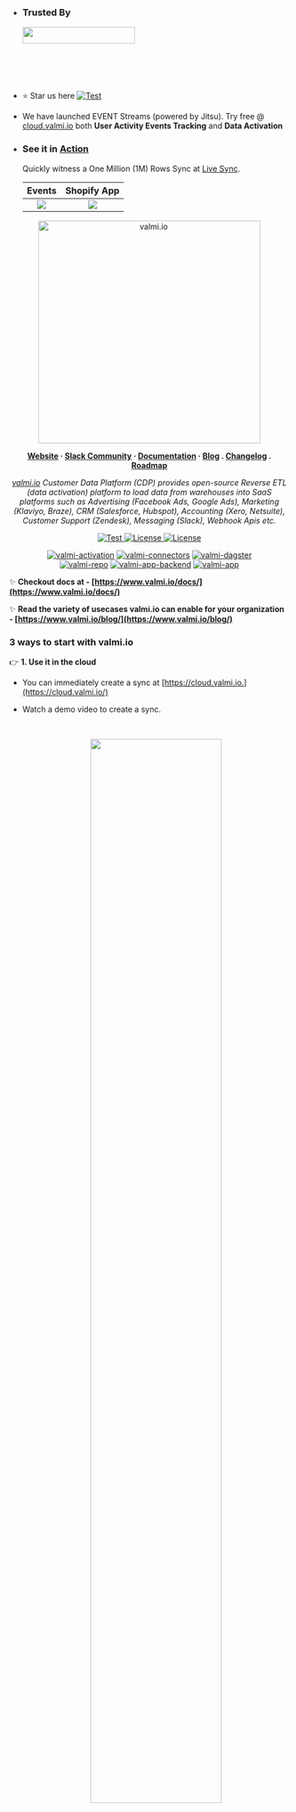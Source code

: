 
  - ### Trusted By
	<div  style="display: flex;
		width: calc(250px * 14);">
		<span   style="
		height: 100px;
		width: 250px;">
      <a href="https://kegmil.com/">
			<img src="https://i0.wp.com/kegmil.com/wp-content/uploads/2019/11/KM_Logo_Full_Primary.png?resize=1024%2C152&ssl=1" height="30" width="202" alt="" />
      </a>
		</span>
	</div>

  - :star: Star us here <a href="https://github.com/valmi-io/valmi-activation" target="_blank">
    <img src="https://img.shields.io/github/stars/valmi-io/valmi-activation?style=social&label=Star&maxAge=10000" alt="Test"> </a> 

  - We have launched EVENT Streams (powered by Jitsu). Try free @ [cloud.valmi.io](https://cloud.valmi.io) both **User Activity Events Tracking** and **Data Activation**

  - ### See it in [Action](https://cloud.valmi.io/spaces/a9195c50-60ca-4692-8f03-5a486ee9f270/syncs/d69cf9f9-0e20-4e2c-a683-2649404f52ed/runs)
    Quickly witness a One Million (1M) Rows Sync at [Live Sync](https://cloud.valmi.io/spaces/a9195c50-60ca-4692-8f03-5a486ee9f270/syncs/d69cf9f9-0e20-4e2c-a683-2649404f52ed/runs).
    
    Events  |  Shopify App
    :-------------------------:|:-------------------------:
    ![](http://profile.mywavia.com/im/events-valmi.png)  |  ![](http://profile.mywavia.com/im/shopify-valmi.png)

<p align="center">
  <a href="https://valmi.io"><img width="400" src="https://blog.valmi.io/content/images/2023/06/valmilogo-1.png" alt="valmi.io"></a>
</p>


<p align="center">
  <b>
    <a href="https://www.valmi.io">Website</a>
    ·
    <a href="https://www.valmi.io/slack">Slack Community</a>
    ·
    <a href="https://www.valmi.io/docs/">Documentation</a>
    ·
    <a href="https://www.valmi.io/blog/">Blog</a>
    .
    <a href="https://gist.github.com/S-Nagendra/0904e9cac9ca016fba58ac63b6e748a4">Changelog</a>
    .
    <a href="https://gist.github.com/S-Nagendra/ba70a68809a0ddd08ac4f65f5c76f472">Roadmap</a>
  </b>
</p>

<p align="center">
    <em> <a href="https://valmi.io">valmi.io</a> Customer Data Platform (CDP) provides open-source Reverse ETL (data activation) platform to load data from warehouses into SaaS platforms such as Advertising (Facebook Ads, Google Ads), Marketing (Klaviyo, Braze), CRM (Salesforce, Hubspot), Accounting (Xero, Netsuite), Customer Support (Zendesk), Messaging (Slack), Webhook Apis etc.</em>
</p>
<p align="center">
<a href="https://github.com/valmi-io/valmi-activation/stargazers/" target="_blank">
    <img src="https://img.shields.io/github/stars/valmi-io/valmi-activation?style=social&label=Star&maxAge=10000" alt="Test">
</a>
<a href="https://github.com/valmi-io/valmi-activation/blob/main/LICENSE.md" target="_blank">
    <img src="https://img.shields.io/static/v1?label=license&message=MIT&color=white" alt="License">
</a>
<a href="https://github.com/valmi-io/valmi-activation/blob/main/LICENSE.md" target="_blank">
    <img src="https://img.shields.io/static/v1?label=license&message=ELv2&color=white" alt="License">
</a>
</p>

<div align="center">

[![valmi-activation](https://github.com/valmi-io/valmi-activation/actions/workflows/valmi-activation-docker-image-action.yml/badge.svg)](https://github.com/valmi-io/valmi-activation/actions/workflows/valmi-activation-docker-image-action.yml) [![valmi-connectors](https://github.com/valmi-io/valmi-activation/actions/workflows/valmi-connectors-docker-image-action.yml/badge.svg)](https://github.com/valmi-io/valmi-activation/actions/workflows/valmi-connectors-docker-image-action.yml) [![valmi-dagster](https://github.com/valmi-io/valmi-activation/actions/workflows/valmi-dagster-docker-image-action.yml/badge.svg)](https://github.com/valmi-io/valmi-activation/actions/workflows/valmi-dagster-docker-image-action.yml) 
<br/>
[![valmi-repo](https://github.com/valmi-io/valmi-activation/actions/workflows/valmi-repo-docker-image-action.yml/badge.svg)](https://github.com/valmi-io/valmi-activation/actions/workflows/valmi-repo-docker-image-action.yml) [![valmi-app-backend](https://github.com/valmi-io/valmi-app-backend/actions/workflows/valmi-app-backend-docker-image-action.yml/badge.svg)](https://github.com/valmi-io/valmi-app-backend/actions/workflows/valmi-app-backend-docker-image-action.yml) [![valmi-app](https://github.com/valmi-io/valmi-app/actions/workflows/valmi-app-docker-image-action.yml/badge.svg)](https://github.com/valmi-io/valmi-app/actions/workflows/valmi-app-docker-image-action.yml)

<!---
<a href="/../../issues?q=is%3Aopen+is%3Aissue"> <img alt="GitHub issues" src="https://img.shields.io/github/issues-raw/valmi-io/valmi-activation?color=%23238636"></a> <a href="/../../issues?q=is%3Aissue+is%3Aclosed"> <img alt="GitHub closed issues" src="https://img.shields.io/github/issues-closed-raw/valmi-io/valmi-activation?color=%238957e5"> </a> <a href="/../../pulls?q=is%3Aopen+is%3Apr"> <img alt="GitHub pull requests" src="https://img.shields.io/github/issues-pr-raw/valmi-io/valmi-activation"> </a> <a href="/../../pulls?q=is%3Apr+is%3Aclosed"> <img alt="GitHub closed pull requests" src="https://img.shields.io/github/issues-pr-closed-raw/valmi-io/valmi-activation?color=%238957e5"> </a>
--->
</div> 

  
✨  **Checkout docs at - [https://www.valmi.io/docs/](https://www.valmi.io/docs/)**

✨  **Read the variety of usecases valmi.io can enable for your organization - [https://www.valmi.io/blog/](https://www.valmi.io/blog/)**
### 3 ways to start with valmi.io
    
👉 **1. Use it in the cloud**
- You can immediately create a sync at [https://cloud.valmi.io.](https://cloud.valmi.io/)
- Watch a demo video to create a sync.
      
    <div align="center" >
  <br/>    

  [<img  src="https://blog.valmi.io/content/images/size/w1600/2023/06/Screenshot-2023-06-21-at-3.37.00-PM.png" width="70%" />](https://youtu.be/UBY0106gOD8 "Watch the demo video") 


    </div>
    
👉 **2.  Run it locally or in your Cloud**
- **Prerequisites:**
  valmi.io relies heavily on both Docker and Docker-compose. Install [Docker Desktop](https://docs.docker.com/compose/install/) to get both docker and docker-compose.

- Clone this repo and recursively clone submodules.

```bash
git clone git@github.com:valmi-io/valmi-activation.git
cd valmi-activation
git submodule update --init --recursive
```

- Setup the environment.
```bash

cp .env-example .env

cd valmi-app-backend
cp .env-example .env

cd ../valmi-app
`For macos`
cp .env-example.macos .env
`For linux`
cp .env-example.linux .env
```

- Intermediate storage, We are adding support for object stores like S3, GCS. Until then, Local storage is used.
```bash
sudo mkdir -p /tmp/shared_dir/intermediate_store
sudo chmod -R 777 /tmp/shared_dir/intermediate_store
```

- Launch the reverse-etl service.
```bash
./valmi prod --with-jitsu
```

- To stop the service, run the following.
```bash
./valmi prod --with-jitsu down
```

- Please wait for about 2 minutes before you access the service, since valmi-app builds an optimized compiled version of the app UI. To access the service, please check the ['Accessing the service'](https://github.com/valmi-io/valmi-activation#accessing-the-service-for-local-deployments) section for local deployments.


👉 **3. Develop a connector locally to customize valmi.io as per your needs. You can just contact us too.**

- Clone, setup environment variables and create intermediate storage (see above section).
- Create a new connector (Optional).
```bash
# Copy code base from any existing connectors from valmi-integrations folder (ex. destination-webhook)

cd valmi-integrations/connectors
cp -r destination-webhook destination-awesome_connector

# Make necessary changes and build the connector
cd destination-awesome_connector
make build_docker version=latest

# Add the new connector information to "valmi-app-backend/init_db/connector_def.json"
```

- Run the service.
```bash
./valmi dev --with-jitsu
```

- To access the service, please check the ['Accessing the service'](https://github.com/valmi-io/valmi-activation#accessing-the-service-for-local-deployments) section for local deployments.

- To Stop the service, run the following.
```bash
./valmi dev --with-jitsu down
```

- ### Accessing the service for local deployments
  
    Syncs <br> http://localhost:3000  |  Sync Runs <br> http://localhost:3000
    :-------------------------:|:-------------------------:
    ![](https://blog.valmi.io/content/images/size/w1000/2023/06/syncs_page.png)  |  ![](https://blog.valmi.io/content/images/size/w1000/2023/06/sync_runs_page.png)

    UI Backend Server API <br> http://localhost:4000/api/docs       |  Activation Server API <br> http://localhost:8000/docs
    :-------------------------:|:-------------------------:
    ![](https://blog.valmi.io/content/images/size/w1000/2023/06/app_backend_api.png)  |  ![](https://blog.valmi.io/content/images/size/w1000/2023/06/activation_server_api.png)

  
    

